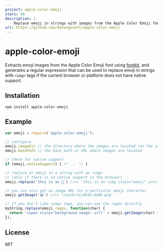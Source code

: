 ```yaml
---
project: apple-color-emoji
stars: 59
description: |-
    Replace emoji in strings with images from the Apple Color Emoji font
url: https://github.com/devongovett/apple-color-emoji
---
```


# apple-color-emoji

Extracts emoji images from the Apple Color Emoji font using [fontkit](http://github.com/devongovett/fontkit), 
and generates a regular expression that can be used to replace emoji in strings with `<img>` tags if 
the current browser or platform does not have native support.

## Installation

    npm install apple-color-emoji

## Example

```javascript
var emoji = require('apple-color-emoji');

// configure
emoji.imageDir // the directory where the images are located (on the server)
emoji.basePath // the base path or URL where images are located

// check for native support
if (emoji.nativeSupport) { /* ... */ }

// replace an emoji in a string with an <img>
// (only if there is no native support in the browser)
emoji.replace('this is an 🍎') //=> 'this is an <img class="emoji" src="/path/to/d83c-df4e.png" alt="🍎">'

// you can also get an image URL for a particular emoji character
emoji.getImage('😀') //=> "/path/to/d83d-de00.png"

// if you don't like <img> tags, you can use the regex directly
myString.replace(emoji.regex, function(char) {
  return '<span style="background-image: url(' + emoji.getImage(char) + ')"></span>';
});
```

## License

MIT

